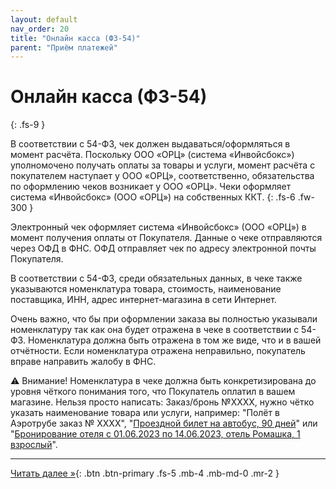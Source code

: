 ```yaml
---
layout: default
nav_order: 20
title: "Онлайн касса (ФЗ-54)"
parent: "Приём платежей"
---
```


# Онлайн касса (ФЗ-54)
{: .fs-9 }

В соответствии с 54-ФЗ, чек должен выдаваться/оформляться в момент расчёта. Поскольку ООО «ОРЦ» (система «Инвойсбокс») уполномочено
получать оплаты за товары и услуги, момент расчёта с покупателем наступает у ООО «ОРЦ», соответственно, обязательства по оформлению
чеков возникает у ООО «ОРЦ». Чеки оформляет система «Инвойсбокс» (ООО «ОРЦ») на собственных ККТ. 
{: .fs-6 .fw-300 }

Электронный чек оформляет система «Инвойсбокс» (ООО «ОРЦ») в момент получения оплаты от Покупателя. Данные о чеке отправляются через
ОФД в ФНС. ОФД отправляет чек по адресу электронной почты Покупателя.

В соответствии с 54-ФЗ, среди обязательных данных, в чеке также указываются номенклатура товара, стоимость, наименование поставщика,
ИНН, адрес интернет-магазина в сети Интернет.

Очень важно, что бы при оформлении заказа вы полностью указывали номенклатуру так как она будет отражена в чеке в соответствии с 54-ФЗ.
Номенклатура должна быть отражена в том же виде, что и в вашей отчётности. Если номенклатура отражена неправильно, покупатель вправе
направить жалобу в ФНС.

:warning: Внимание! Номенклатура в чеке должна быть конкретизирована до уровня чёткого понимания того, что Покупатель оплатил в вашем
магазине. Нельзя просто написать: Заказ/бронь №ХХХХ, нужно чётко указать наименование товара или услуги, например: "Полёт в Аэротрубе
заказ № ХХХХ", "[Проездной билет на автобус, 90 дней](https://troika.invoicebox.ru)" или "[Бронирование отеля с 01.06.2023 по 14.06.2023, отель Ромашка, 1 взрослый](https://hotelotel.ru)".

---

[Читать далее &raquo;](/docs/api){: .btn .btn-primary .fs-5 .mb-4 .mb-md-0 .mr-2 }
